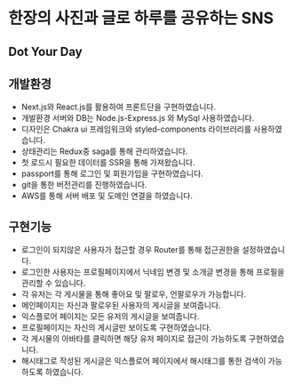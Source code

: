 # 한장의 사진과 글로 하루를 공유하는 SNS
## Dot Your Day
## 개발환경
 + Next.js와 React.js를 활용하여 프론트단을 구현하였습니다.
 + 개발환경 서버와 DB는 Node.js-Express.js 와 MySql 사용하였습니다.
 + 디자인은 Chakra ui 프레임워크와 styled-components 라이브러리를 사용하였습니다.
 + 상태관리는 Redux중 saga를 통해 관리하였습니다.
 + 첫 로드시 필요한 데이터를 SSR을 통해 가져왔습니다.
 + passport를 통해 로그인 및 회원가입을 구현하였습니다.
 + git을 통한 버전관리를 진행하였습니다.
 + AWS를 통해 서버 배포 및 도메인 연결을 하였습니다.
 
## 구현기능
 + 로그인이 되지않은 사용자가 접근할 경우 Router를 통해 접근권한을 설정하였습니다.
 + 로그인한 사용자는 프로필페이지에서 닉네임 변경 및 소개글 변경을 통해 프로필을 관리할 수 있습니다.
 + 각 유저는 각 게시물을 통해 좋아요 및 팔로우, 언팔로우가 가능합니다.
 + 메인페이지는 자신과 팔로우된 사용자의 게시글을 보여줍니다.
 + 익스플로어 페이지는 모든 유저의 게시글을 보여줍니다.
 + 프로필페이지는 자신의 게시글만 보이도록 구현하였습니다.
 + 각 게시물의 아바타를 클릭하면 해당 유저 페이지로 접근이 가능하도록 구현하였습니다.
 + 해시태그로 작성된 게시글은 익스플로어 페이지에서 해시태그를 통한 검색이 가능하도록 하였습니다.
 
 
